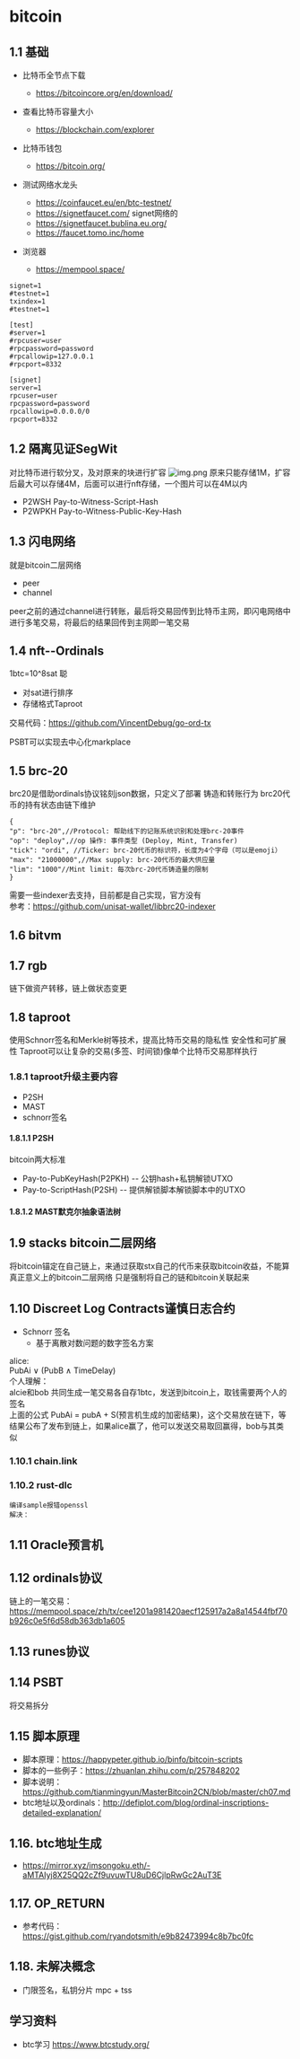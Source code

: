 # bitcoin

## 1.1 基础

+ 比特币全节点下载
  - https://bitcoincore.org/en/download/

+ 查看比特币容量大小
  - https://blockchain.com/explorer  

+ 比特币钱包
  - https://bitcoin.org/

+ 测试网络水龙头
  - https://coinfaucet.eu/en/btc-testnet/
  - https://signetfaucet.com/  signet网络的
  - https://signetfaucet.bublina.eu.org/
  - https://faucet.tomo.inc/home

+ 浏览器
  - https://mempool.space/

```text
signet=1
#testnet=1
txindex=1
#testnet=1

[test]
#server=1
#rpcuser=user
#rpcpassword=password
#rpcallowip=127.0.0.1
#rpcport=8332

[signet]
server=1
rpcuser=user
rpcpassword=password
rpcallowip=0.0.0.0/0
rpcport=8332
```



## 1.2 隔离见证SegWit
对比特币进行软分叉，及对原来的块进行扩容
![img.png](images/bitcoin隔离见证.png)
原来只能存储1M，扩容后最大可以存储4M，后面可以进行nft存储，一个图片可以在4M以内

+ P2WSH Pay-to-Witness-Script-Hash
+ P2WPKH Pay-to-Witness-Public-Key-Hash

## 1.3 闪电网络
就是bitcoin二层网络
+ peer
+ channel

peer之前的通过channel进行转账，最后将交易回传到比特币主网，即闪电网络中进行多笔交易，将最后的结果回传到主网即一笔交易

## 1.4 nft--Ordinals
1btc=10^8sat 聪

+ 对sat进行排序
+ 存储格式Taproot


交易代码：https://github.com/VincentDebug/go-ord-tx  


PSBT可以实现去中心化markplace


## 1.5 brc-20
brc20是借助ordinals协议铭刻json数据，只定义了部署 铸造和转账行为
brc20代币的持有状态由链下维护
```text
{  
"p": "brc-20",//Protocol: 帮助线下的记账系统识别和处理brc-20事件  
"op": "deploy",//op 操作: 事件类型 (Deploy, Mint, Transfer)  
"tick": "ordi", //Ticker: brc-20代币的标识符，长度为4个字母（可以是emoji） 
"max": "21000000",//Max supply: brc-20代币的最大供应量  
"lim": "1000"//Mint limit: 每次brc-20代币铸造量的限制
}
```

需要一些indexer去支持，目前都是自己实现，官方没有  
参考：https://github.com/unisat-wallet/libbrc20-indexer  


## 1.6 bitvm


## 1.7 rgb
链下做资产转移，链上做状态变更


## 1.8 taproot
使用Schnorr签名和Merkle树等技术，提高比特币交易的隐私性 安全性和可扩展性
Taproot可以让复杂的交易(多签、时间锁)像单个比特币交易那样执行

### 1.8.1 taproot升级主要内容
+ P2SH
+ MAST
+ schnorr签名

#### 1.8.1.1 P2SH
bitcoin两大标准
+ Pay-to-PubKeyHash(P2PKH) -- 公钥hash+私钥解锁UTXO
+ Pay-to-ScriptHash(P2SH) -- 提供解锁脚本解锁脚本中的UTXO


#### 1.8.1.2 MAST默克尔抽象语法树 


## 1.9 stacks bitcoin二层网络
将bitcoin锚定在自己链上，来通过获取stx自己的代币来获取bitcoin收益，不能算真正意义上的bitcoin二层网络
只是强制将自己的链和bitcoin关联起来


## 1.10 Discreet Log Contracts谨慎日志合约

+ Schnorr 签名  
  - 基于离散对数问题的数字签名方案

alice:  
PubAi ∨ (PubB ∧ TimeDelay)  
个人理解：  
alcie和bob 共同生成一笔交易各自存1btc，发送到bitcoin上，取钱需要两个人的签名  
上面的公式 PubAi = pubA + S(预言机生成的加密结果)，这个交易放在链下，等结果公布了发布到链上，如果alice赢了，他可以发送交易取回赢得，bob与其类似  


### 1.10.1 chain.link

### 1.10.2 rust-dlc
```text
编译sample报错openssl
解决：

```

## 1.11 Oracle预言机



## 1.12 ordinals协议
链上的一笔交易：
https://mempool.space/zh/tx/cee1201a981420aecf125917a2a8a14544fbf70b926c0e5f6d58db363db1a605

## 1.13 runes协议


## 1.14 PSBT 
将交易拆分


## 1.15 脚本原理
+ 脚本原理：https://happypeter.github.io/binfo/bitcoin-scripts
+ 脚本的一些例子：https://zhuanlan.zhihu.com/p/257848202
+ 脚本说明：https://github.com/tianmingyun/MasterBitcoin2CN/blob/master/ch07.md
+ btc地址以及ordinals：http://defiplot.com/blog/ordinal-inscriptions-detailed-explanation/

## 1.16. btc地址生成
+ https://mirror.xyz/imsongoku.eth/-aMTAIyj8X25QQ2cZf9uvuwTU8uD6CjlpRwGc2AuT3E

## 1.17. OP_RETURN
+ 参考代码：https://gist.github.com/ryandotsmith/e9b82473994c8b7bc0fc

## 1.18. 未解决概念
+ 门限签名，私钥分片 mpc + tss

## 学习资料
+ btc学习 https://www.btcstudy.org/